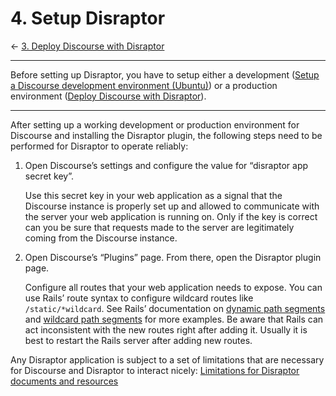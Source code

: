 # 4. Setup Disraptor
&larr; [3. Deploy Discourse with Disraptor](deploy-discourse-with-disraptor.md)

---

Before setting up Disraptor, you have to setup either a development ([Setup a Discourse development environment (Ubuntu)](setup-a-discourse-development-environment-ubuntu.md)) or a production environment ([Deploy Discourse with Disraptor](deploy-discourse-with-disraptor.md)).

---

After setting up a working development or production environment for Discourse and installing the Disraptor plugin, the following steps need to be performed for Disraptor to operate reliably:

1. Open Discourse’s settings and configure the value for “disraptor app secret key”.

   Use this secret key in your web application as a signal that the Discourse instance is properly set up and allowed to communicate with the server your web application is running on. Only if the key is correct can you be sure that requests made to the server are legitimately coming from the Discourse instance.

2. Open Discourse’s “Plugins” page. From there, open the Disraptor plugin page.

   Configure all routes that your web application needs to expose. You can use Rails’ route syntax to configure wildcard routes like `/static/*wildcard`. See Rails’ documentation on [dynamic path segments](https://guides.rubyonrails.org/routing.html#dynamic-segments) and [wildcard path segments](https://guides.rubyonrails.org/routing.html#route-globbing-and-wildcard-segments) for more examples.
   Be aware that Rails can act inconsistent with the new routes right after adding it. Usually it is best to restart the Rails server after adding new routes.

Any Disraptor application is subject to a set of limitations that are necessary for Discourse and Disraptor to interact nicely: [Limitations for Disraptor documents and resources](disraptor-limitations-for-documents-and-resources.md)
